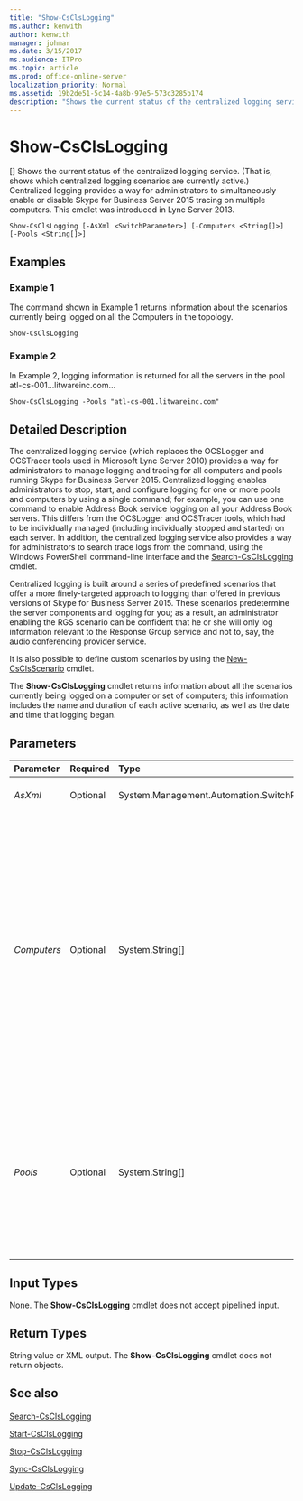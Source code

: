 ```yaml
---
title: "Show-CsClsLogging"
ms.author: kenwith
author: kenwith
manager: johmar
ms.date: 3/15/2017
ms.audience: ITPro
ms.topic: article
ms.prod: office-online-server
localization_priority: Normal
ms.assetid: 19b2de51-5c14-4a8b-97e5-573c3285b174
description: "Shows the current status of the centralized logging service. (That is, shows which centralized logging scenarios are currently active.) Centralized logging provides a way for administrators to simultaneously enable or disable Skype for Business Server 2015 tracing on multiple computers. This cmdlet was introduced in Lync Server 2013."
---
```


# Show-CsClsLogging
[]
Shows the current status of the centralized logging service. (That is, shows which centralized logging scenarios are currently active.) Centralized logging provides a way for administrators to simultaneously enable or disable Skype for Business Server 2015 tracing on multiple computers. This cmdlet was introduced in Lync Server 2013.
  
```
Show-CsClsLogging [-AsXml <SwitchParameter>] [-Computers <String[]>] [-Pools <String[]>]

```

## Examples
<a name="Examples"> </a>

### Example 1

The command shown in Example 1 returns information about the scenarios currently being logged on all the Computers in the topology.
  
```
Show-CsClsLogging
```

### Example 2

In Example 2, logging information is returned for all the servers in the pool atl-cs-001…litwareinc.com…
  
```
Show-CsClsLogging -Pools "atl-cs-001.litwareinc.com"
```

## Detailed Description
<a name="DetailedDescription"> </a>

The centralized logging service (which replaces the OCSLogger and OCSTracer tools used in Microsoft Lync Server 2010) provides a way for administrators to manage logging and tracing for all computers and pools running Skype for Business Server 2015. Centralized logging enables administrators to stop, start, and configure logging for one or more pools and computers by using a single command; for example, you can use one command to enable Address Book service logging on all your Address Book servers. This differs from the OCSLogger and OCSTracer tools, which had to be individually managed (including individually stopped and started) on each server. In addition, the centralized logging service also provides a way for administrators to search trace logs from the command, using the Windows PowerShell command-line interface and the [Search-CsClsLogging](search-csclslogging.md) cmdlet.
  
Centralized logging is built around a series of predefined scenarios that offer a more finely-targeted approach to logging than offered in previous versions of Skype for Business Server 2015. These scenarios predetermine the server components and logging for you; as a result, an administrator enabling the RGS scenario can be confident that he or she will only log information relevant to the Response Group service and not to, say, the audio conferencing provider service.
  
It is also possible to define custom scenarios by using the [New-CsClsScenario](new-csclsscenario.md) cmdlet.
  
The **Show-CsClsLogging** cmdlet returns information about all the scenarios currently being logged on a computer or set of computers; this information includes the name and duration of each active scenario, as well as the date and time that logging began.
  
## Parameters
<a name="DetailedDescription"> </a>

|**Parameter**|**Required**|**Type**|**Description**|
|:-----|:-----|:-----|:-----|
| _AsXml_ <br/> |Optional  <br/> |System.Management.Automation.SwitchParameter  <br/> |When specified, information is returned using XML.  <br/> |
| _Computers_ <br/> |Optional  <br/> |System.String[]  <br/> |Enables administrators to return logging information from a specified server or set of servers. To return information from a single server, specify the fully qualified domain name of that server. For example:  <br/>  `-Computers "atl-server-001.litwareinc.com"` <br/> Multiple servers can be specified by separating the computer FQDNs using commas:  <br/>  `-Computers "atl-server-001.litwareinc.com","red-server-002.litwareinc.com"` <br/> If you do not include the Computers parameter or the Pools parameter, the **Show-CsClsLogging** cmdlet will show the status of all Computers in the topology. <br/> |
| _Pools_ <br/> |Optional  <br/> |System.String[]  <br/> |Enables administrators to return logging information for each server in a pool. To return information for a pool, specify the fully qualified domain name of that pool. For example:  <br/>  `-Pools "atl-cs-001.litwareinc.com"` <br/> Multiple pools can be specified by separating the pool FQDNs using commas:  <br/>  `-Pools "atl-cs-001.litwareinc.com","red-cs-002.litwareinc.com"` <br/> |
   
## Input Types
<a name="InputTypes"> </a>

None. The **Show-CsClsLogging** cmdlet does not accept pipelined input.
  
## Return Types
<a name="ReturnTypes"> </a>

String value or XML output. The **Show-CsClsLogging** cmdlet does not return objects.
  
## See also
<a name="ReturnTypes"> </a>

#### 

[Search-CsClsLogging](search-csclslogging.md)
  
[Start-CsClsLogging](start-csclslogging.md)
  
[Stop-CsClsLogging](stop-csclslogging.md)
  
[Sync-CsClsLogging](sync-csclslogging.md)
  
[Update-CsClsLogging](update-csclslogging.md)

